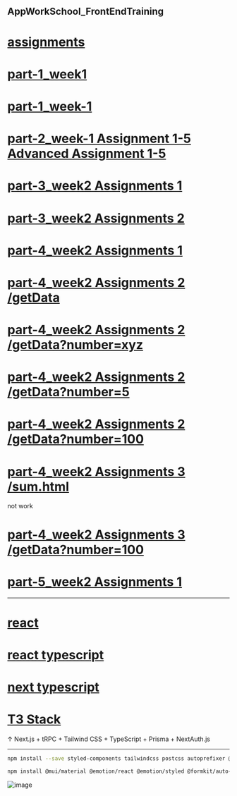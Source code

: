 AppWorkSchool_FrontEndTraining
---

[assignments](https://himyjan.github.io/assignments/)
=

[part-1_week1](https://himyjan.github.io/assignments/part-1_week1/Assignment%201%20(RWD%20Page%20Layout%20in%20pure%20HTML%20and%20CSS)/index.html)
=

[part-1_week-1](https://himyjan.github.io/assignments/part-1_week1/Advanced%20Assignment%201%20(Google%20Developers%20Page)/index.html)
=

[part-2_week-1 Assignment 1-5 Advanced Assignment 1-5](https://himyjan.github.io/assignments/part-2_week1/index.html)
=

[part-3_week2 Assignments 1](https://himyjan.github.io/assignments/part-3_week2/Assignment%201%20(HTML%20DOM%20and%20Event%20Handling)/index.html)
=

[part-3_week2 Assignments 2](https://himyjan.github.io/assignments/part-3_week2/Assignment%202%20(HTML%20DOM%20and%20AJAX)/index.html)
=

[part-4_week2 Assignments 1](https://part4-week2-assignment-1-your-first-web-server.vercel.app/)
=

[part-4_week2 Assignments 2 /getData](https://part4-week2-assignment-2-build-backend-api-for-front-end.vercel.app/getData)
=

[part-4_week2 Assignments 2 /getData?number=xyz](https://part4-week2-assignment-2-build-backend-api-for-front-end.vercel.app/getData?number=xyz)
=

[part-4_week2 Assignments 2 /getData?number=5](https://part4-week2-assignment-2-build-backend-api-for-front-end.vercel.app/getData?number=5)
=

[part-4_week2 Assignments 2 /getData?number=100](https://part4-week2-assignment-2-build-backend-api-for-front-end.vercel.app/getData?number=100)
=

[part-4_week2 Assignments 3 /sum.html](https://part4-week2-assignment-3-connect-to-backend-api-by-ajax.vercel.app/sum.html)
=

not work

[part-4_week2 Assignments 3 /getData?number=100](https://part4-week2-assignment-3-connect-to-backend-api-by-ajax.vercel.app/getData?number=10)
=

[part-5_week2 Assignments 1](https://himyjan.github.io/assignments/part-5_week2/Assignment%201%20(Re-Implement%20Layout%20by%20React)/Assignment%201%20(Re-Implement%20Layout%20by%20React).html)
=

---

[react](https://react-three-alpha.vercel.app/)
=

[react typescript](https://reacttypescript.vercel.app/)
=

[next typescript](https://nexttypescript.vercel.app/)
=

[T3 Stack](https://create-t3-app.vercel.app/)
=

↑ Next.js + tRPC + Tailwind CSS + TypeScript + Prisma + NextAuth.js

---

```bash
npm install --save styled-components tailwindcss postcss autoprefixer @tanstack/react-table @tanstack/react-query @tanstack/react-virtual@beta zustand react-redux @reduxjs/toolkit;npx tailwindcss init
```

```bash
npm install @mui/material @emotion/react @emotion/styled @formkit/auto-animate --force;npm audit fix --force
```

![image](https://user-images.githubusercontent.com/51815522/181876347-644d8b96-d098-41ba-a438-eb949fc737c2.png)
